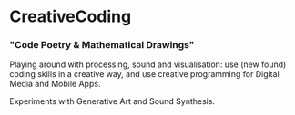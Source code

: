 # CreativeCoding

### "Code Poetry & Mathematical Drawings"

Playing around with processing, sound and visualisation: use (new found) coding skills in a creative way, and use creative programming for Digital Media and Mobile Apps.

Experiments with Generative Art and Sound Synthesis.
